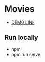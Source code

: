 # Movies
- [DEMO LINK](https://basil-panasiuk.github.io/films/)

## Run locally
- npm i
- npm run serve
```

